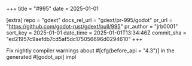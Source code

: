 +++
title = "#995"
date = 2025-01-01

[extra]
repo = "gdext"
docs_rel_url = "gdext/pr-995/godot"
pr_url = "https://github.com/godot-rust/gdext/pull/995"
pr_author = "jrb0001"
sort_key = 2025-01-01
date_time = 2025-01-01T13:34:46Z
commit_sha = "ed21957c9aefdb7cd5af5dc175056696d0294610"
+++

Fix nightly compiler warnings about #[cfg(before_api = "4.3")] in the generated #[godot_api] impl
